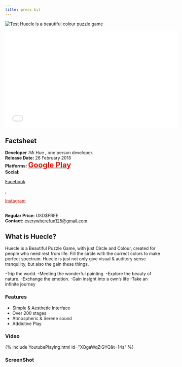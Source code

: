 ```yaml
---
title: press kit
---
```

![Test](/emerald/img/img-test.png "Test")
Huecle is a beautiful colour puzzle game

<iframe width="560" height="315" src="//www.youtube.com/watch?v=XQgaWqZiGYQ" frameborder="0" allowfullscreen></iframe>

## Factsheet
**Developer** :Mr.Hue , one person developer. <br />
**Release Date:** 26 February 2018 <br />
**Platforms:** <A href="https://play.google.com/store/apps/details?id=com.MrHue.Huecle"><STRONG><FONT color=#e31600 size=5>Google Play</FONT></STRONG></A> <br />
**Social:** <P><A href="https://www.facebook.com/MrHue-596300167373488/">Facebook</A></P> <p>,</p> <P><A href="https://www.instagram.com/mr.hue_official/"><FONT color=#e31600>Instagram</FONT></A></P> <br />
**Regular Price:** USD$FREE <br />
**Contact:** everywherefun125@gmail.com

## What is Huecle?
Huecle is a Beautiful Puzzle Game, with just Circle and Colour, created for people who need rest from life.
Fill the circle with the correct colors to make perfect spectrum.
Huecle is just not only give visual & auditory sense tranquility, but also the gain these things.

-Trip the world.
-Meeting the wonderful painting.
-Explore the beauty of nature.
-Exchange the emotion.
-Gain insight into a own’s life
-Take an infinite journey


### Features
- Simple & Aesthetic Interface
- Over 200 stages
- Atmospheric & Serene sound
- Addictive Play


### Video
 {% include YoutubePlaying.html id="XQgaWqZiGYQ&t=14s" %} 
### ScreenShot

